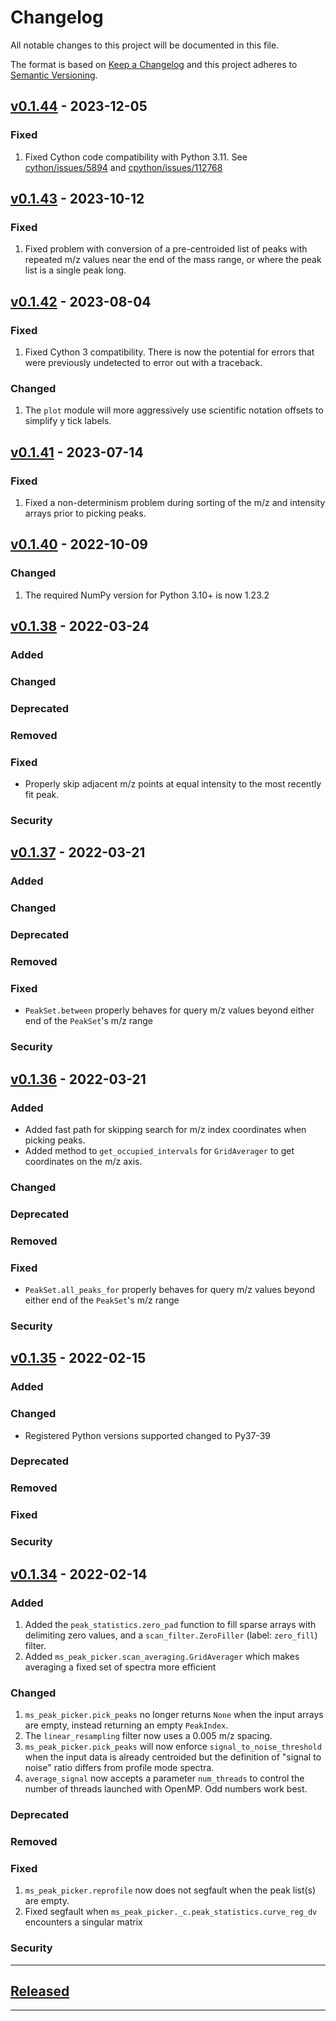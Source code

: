 # Changelog
All notable changes to this project will be documented in this file.

The format is based on [Keep a Changelog][Keep a Changelog] and this project adheres to [Semantic Versioning][Semantic Versioning].

## [v0.1.44] - 2023-12-05

### Fixed
1. Fixed Cython code compatibility with Python 3.11. See [cython/issues/5894](https://github.com/cython/cython/issues/5894)
   and [cpython/issues/112768](https://github.com/python/cpython/issues/112768)

## [v0.1.43] - 2023-10-12

### Fixed
1. Fixed problem with conversion of a pre-centroided list of peaks with repeated m/z values near the end of
   the mass range, or where the peak list is a single peak long.


## [v0.1.42] - 2023-08-04

### Fixed
1. Fixed Cython 3 compatibility. There is now the potential for errors that were previously undetected
   to error out with a traceback.


### Changed
1. The `plot` module will more aggressively use scientific notation offsets to simplify y tick labels.


## [v0.1.41] - 2023-07-14

### Fixed
1. Fixed a non-determinism problem during sorting of the m/z and intensity arrays prior to picking peaks.

## [v0.1.40] - 2022-10-09

### Changed
1. The required NumPy version for Python 3.10+ is now 1.23.2


## [v0.1.38] - 2022-03-24

### Added

### Changed

### Deprecated

### Removed

### Fixed
- Properly skip adjacent m/z points at equal intensity to the most recently fit peak.

### Security


## [v0.1.37] - 2022-03-21

### Added

### Changed

### Deprecated

### Removed

### Fixed
- `PeakSet.between` properly behaves for query m/z values beyond either end of the `PeakSet`'s m/z range

### Security


## [v0.1.36] - 2022-03-21

### Added
- Added fast path for skipping search for m/z index coordinates when picking peaks.
- Added method to `get_occupied_intervals` for `GridAverager` to get coordinates on the m/z axis.

### Changed

### Deprecated

### Removed

### Fixed
- `PeakSet.all_peaks_for` properly behaves for query m/z values beyond either end of the `PeakSet`'s m/z range

### Security


## [v0.1.35] - 2022-02-15

### Added

### Changed
- Registered Python versions supported changed to Py37-39

### Deprecated

### Removed

### Fixed

### Security


## [v0.1.34] - 2022-02-14


### Added
1. Added the `peak_statistics.zero_pad` function to fill sparse arrays with delimiting zero values, and a
   `scan_filter.ZeroFiller` (label: `zero_fill`) filter.
2. Added `ms_peak_picker.scan_averaging.GridAverager` which makes averaging a fixed set of spectra more efficient

### Changed
1. `ms_peak_picker.pick_peaks` no longer returns `None` when the input arrays are empty, instead returning
   an empty `PeakIndex`.
2. The `linear_resampling` filter now uses a 0.005 m/z spacing.
3. `ms_peak_picker.pick_peaks` will now enforce `signal_to_noise_threshold` when the input data is already centroided
   but the definition of "signal to noise" ratio differs from profile mode spectra.
4. `average_signal` now accepts a parameter `num_threads` to control the number of threads launched with OpenMP. Odd numbers
   work best.

### Deprecated

### Removed

### Fixed
1. `ms_peak_picker.reprofile` now does not segfault when the peak list(s) are empty.
2. Fixed segfault when `ms_peak_picker._c.peak_statistics.curve_reg_dv` encounters a singular matrix


### Security


---

## [Released]

---

<!-- Links -->
[Keep a Changelog]: https://keepachangelog.com/
[Semantic Versioning]: https://semver.org/

<!-- Versions -->
[Unreleased]: https://github.com/mobiusklein/ms_peak_picker/compare/v0.1.44...HEAD
[Released]: https://github.com/mobiusklein/ms_peak_picker/releases
[0.1.28]: https://github.com/mobiusklein/ms_peak_picker/releases/v0.1.28
[v0.1.34]: https://github.com/mobiusklein/ms_peak_picker/releases/v0.1.34
[v0.1.35]: https://github.com/mobiusklein/ms_peak_picker/releases/v0.1.35
[v0.1.36]: https://github.com/mobiusklein/ms_peak_picker/releases/v0.1.36
[v0.1.37]: https://github.com/mobiusklein/ms_peak_picker/releases/v0.1.37
[v0.1.38]: https://github.com/mobiusklein/ms_peak_picker/releases/v0.1.38
[v0.1.39]: https://github.com/mobiusklein/ms_peak_picker/releases/v0.1.39
[v0.1.40]: https://github.com/mobiusklein/ms_peak_picker/releases/v0.1.40
[v0.1.41]: https://github.com/mobiusklein/ms_peak_picker/releases/v0.1.41
[v0.1.42]: https://github.com/mobiusklein/ms_peak_picker/releases/v0.1.42
[v0.1.43]: https://github.com/mobiusklein/ms_peak_picker/releases/v0.1.43
[v0.1.44]: https://github.com/mobiusklein/ms_peak_picker/releases/v0.1.44